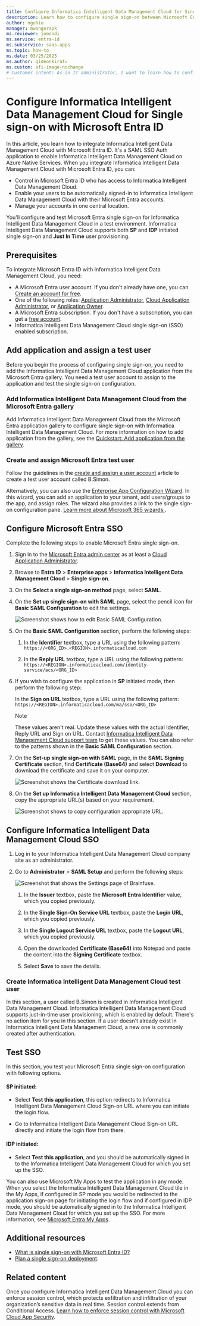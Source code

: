 ```yaml
---
title: Configure Informatica Intelligent Data Management Cloud for Single sign-on with Microsoft Entra ID
description: Learn how to configure single sign-on between Microsoft Entra ID and Informatica Intelligent Data Management Cloud.
author: nguhiu
manager: mwongerapk
ms.reviewer: jomondi
ms.service: entra-id
ms.subservice: saas-apps
ms.topic: how-to
ms.date: 03/25/2025
ms.author: gideonkiratu
ms.custom: sfi-image-nochange
# Customer intent: As an IT administrator, I want to learn how to configure single sign-on between Microsoft Entra ID and Informatica Intelligent Data Management Cloud so that I can control who has access to Informatica Intelligent Data Management Cloud, enable automatic sign-in with Microsoft Entra accounts, and manage my accounts in one central location.
---
```


# Configure Informatica Intelligent Data Management Cloud for Single sign-on with Microsoft Entra ID

In this article, you learn how to integrate Informatica Intelligent Data Management Cloud with Microsoft Entra ID. It's a SAML SSO Auth application to enable Informatica Intelligent Data Management Cloud on Azure Native Services. When you integrate Informatica Intelligent Data Management Cloud with Microsoft Entra ID, you can:

* Control in Microsoft Entra ID who has access to Informatica Intelligent Data Management Cloud.
* Enable your users to be automatically signed-in to Informatica Intelligent Data Management Cloud with their Microsoft Entra accounts.
* Manage your accounts in one central location.

You'll configure and test Microsoft Entra single sign-on for Informatica Intelligent Data Management Cloud in a test environment. Informatica Intelligent Data Management Cloud supports both **SP** and **IDP** initiated single sign-on and **Just In Time** user provisioning.

## Prerequisites

To integrate Microsoft Entra ID with Informatica Intelligent Data Management Cloud, you need:

* A Microsoft Entra user account. If you don't already have one, you can [Create an account for free](https://azure.microsoft.com/pricing/purchase-options/azure-account?cid=msft_learn).
* One of the following roles: [Application Administrator](/entra/identity/role-based-access-control/permissions-reference#application-administrator), [Cloud Application Administrator](/entra/identity/role-based-access-control/permissions-reference#cloud-application-administrator), or [Application Owner](/entra/fundamentals/users-default-permissions#owned-enterprise-applications).
* A Microsoft Entra subscription. If you don't have a subscription, you can get a [free account](https://azure.microsoft.com/pricing/purchase-options/azure-account?cid=msft_learn).
* Informatica Intelligent Data Management Cloud single sign-on (SSO) enabled subscription.

## Add application and assign a test user

Before you begin the process of configuring single sign-on, you need to add the Informatica Intelligent Data Management Cloud application from the Microsoft Entra gallery. You need a test user account to assign to the application and test the single sign-on configuration.

<a name='add-informatica-intelligent-data-management-cloud-from-the-azure-ad-gallery'></a>

### Add Informatica Intelligent Data Management Cloud from the Microsoft Entra gallery

Add Informatica Intelligent Data Management Cloud from the Microsoft Entra application gallery to configure single sign-on with Informatica Intelligent Data Management Cloud. For more information on how to add application from the gallery, see the [Quickstart: Add application from the gallery](~/identity/enterprise-apps/add-application-portal.md).

<a name='create-and-assign-azure-ad-test-user'></a>

### Create and assign Microsoft Entra test user

Follow the guidelines in the [create and assign a user account](~/identity/enterprise-apps/add-application-portal-assign-users.md) article to create a test user account called B.Simon.

Alternatively, you can also use the [Enterprise App Configuration Wizard](https://portal.office.com/AdminPortal/home?Q=Docs#/azureadappintegration). In this wizard, you can add an application to your tenant, add users/groups to the app, and assign roles. The wizard also provides a link to the single sign-on configuration pane. [Learn more about Microsoft 365 wizards.](/microsoft-365/admin/misc/azure-ad-setup-guides). 

<a name='configure-azure-ad-sso'></a>

## Configure Microsoft Entra SSO

Complete the following steps to enable Microsoft Entra single sign-on.

1. Sign in to the [Microsoft Entra admin center](https://entra.microsoft.com) as at least a [Cloud Application Administrator](~/identity/role-based-access-control/permissions-reference.md#cloud-application-administrator).
1. Browse to **Entra ID** > **Enterprise apps** > **Informatica Intelligent Data Management Cloud** > **Single sign-on**.
1. On the **Select a single sign-on method** page, select **SAML**.
1. On the **Set up single sign-on with SAML** page, select the pencil icon for **Basic SAML Configuration** to edit the settings.

   ![Screenshot shows how to edit Basic SAML Configuration.](common/edit-urls.png "Basic Configuration")

1. On the **Basic SAML Configuration** section, perform the following steps:

    1. In the **Identifier** textbox, type a URL using the following pattern:
    `https://<ORG_ID>.<REGION>.informaticacloud.com`

    1. In the **Reply URL** textbox, type a URL using the following pattern:
    `https://<REGION>.informaticacloud.com/identity-service/acs/<ORG_ID>`

1. If you wish to configure the application in **SP** initiated mode, then perform the following step:

    In the **Sign on URL** textbox, type a URL using the following pattern:
    `https://<REGION>.informaticacloud.com/ma/sso/<ORG_ID>`

    > [!NOTE]
    > These values aren't real. Update these values with the actual Identifier, Reply URL and Sign on URL. Contact [Informatica Intelligent Data Management Cloud support team](mailto:support@informatica.com) to get these values. You can also refer to the patterns shown in the **Basic SAML Configuration** section.

1. On the **Set-up single sign-on with SAML** page, in the **SAML Signing Certificate** section, find **Certificate (Base64)** and select **Download** to download the certificate and save it on your computer.

    ![Screenshot shows the Certificate download link.](common/certificatebase64.png "Certificate")

1. On the **Set up Informatica Intelligent Data Management Cloud** section, copy the appropriate URL(s) based on your requirement.

	![Screenshot shows to copy configuration appropriate URL.](common/copy-configuration-urls.png "Metadata")

## Configure Informatica Intelligent Data Management Cloud SSO

1. Log in to your Informatica Intelligent Data Management Cloud company site as an administrator.

1. Go to **Administrator** > **SAML Setup** and perform the following steps:

    ![Screenshot that shows the Settings page of Brainfuse.](./media/informatica-intelligent-data-management-cloud-tutorial/settings.png "Business")

    1. In the **Issuer** textbox, paste the **Microsoft Entra Identifier** value, which you copied previously.

    1. In the **Single Sign-On Service URL** textbox, paste the **Login URL**, which you copied previously.

    1. In the **Single Logout Service URL** textbox, paste the **Logout URL**, which you copied previously.

    1. Open the downloaded **Certificate (Base64)** into Notepad and paste the content into the **Signing Certificate** textbox.

    1. Select **Save** to save the details.

### Create Informatica Intelligent Data Management Cloud test user

In this section, a user called B.Simon is created in Informatica Intelligent Data Management Cloud. Informatica Intelligent Data Management Cloud supports just-in-time user provisioning, which is enabled by default. There's no action item for you in this section. If a user doesn't already exist in Informatica Intelligent Data Management Cloud, a new one is commonly created after authentication.

## Test SSO 

In this section, you test your Microsoft Entra single sign-on configuration with following options. 

#### SP initiated:

* Select **Test this application**, this option redirects to Informatica Intelligent Data Management Cloud Sign-on URL where you can initiate the login flow.  

* Go to Informatica Intelligent Data Management Cloud Sign-on URL directly and initiate the login flow from there.

#### IDP initiated:

* Select **Test this application**, and you should be automatically signed in to the Informatica Intelligent Data Management Cloud for which you set up the SSO. 

You can also use Microsoft My Apps to test the application in any mode. When you select the Informatica Intelligent Data Management Cloud tile in the My Apps, if configured in SP mode you would be redirected to the application sign-on page for initiating the login flow and if configured in IDP mode, you should be automatically signed in to the Informatica Intelligent Data Management Cloud for which you set up the SSO. For more information, see [Microsoft Entra My Apps](/azure/active-directory/manage-apps/end-user-experiences#azure-ad-my-apps).

## Additional resources

* [What is single sign-on with Microsoft Entra ID?](~/identity/enterprise-apps/what-is-single-sign-on.md)
* [Plan a single sign-on deployment](~/identity/enterprise-apps/plan-sso-deployment.md).

## Related content

Once you configure Informatica Intelligent Data Management Cloud you can enforce session control, which protects exfiltration and infiltration of your organization’s sensitive data in real time. Session control extends from Conditional Access. [Learn how to enforce session control with Microsoft Cloud App Security](/cloud-app-security/proxy-deployment-aad).
